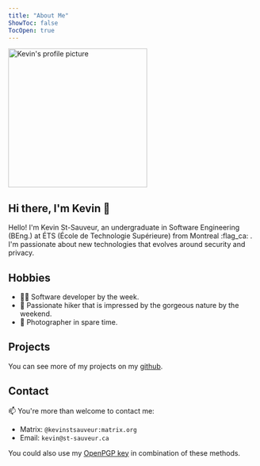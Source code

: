 ```yaml
---
title: "About Me"
ShowToc: false
TocOpen: true
---
```


<img loading="lazy" src="/img/profile.webp" alt="Kevin's profile picture" style="width:20em; height:20em;">

## Hi there, I'm Kevin 👋

Hello! I'm Kevin St-Sauveur, an undergraduate in Software Engineering (BEng.) at ÉTS (École de Technologie Supérieure) from Montreal :flag_ca: . I'm passionate about new technologies that evolves around security and privacy.

## Hobbies

- 🧑‍💻 Software developer by the week.
- 🌳 Passionate hiker that is impressed by the gorgeous nature by the weekend.
- 📸 Photographer in spare time.

## Projects

You can see more of my projects on my [github](https://github.com/kevinstsauveur/).

## Contact

📫 You're more than welcome to contact me:
  -  Matrix: ``@kevinstsauveur:matrix.org``
  -  Email: ``kevin@st-sauveur.ca``

You could also use my [OpenPGP key](https://github.com/kevinstsauveur/pgp-public-key) in combination of these methods.